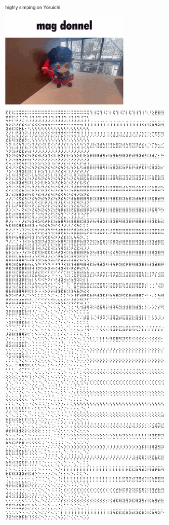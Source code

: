 highly simping on Yoruichi

![fumo gif](https://raw.githubusercontent.com/shinoaaa/nigabil/main/tenor.gif)

⢏⢏⢯⢭⢭⠭⡭⠭⠭⠭⠭⠭⠭⠭⠭⠭⠭⠭⠭⠭⠭⠭⠭⠭⠭⢭⢹⢸⢭⢹⠸⡍⡇⢯⢹⠸⡍⡇⢯⢹⢸⢹⢸⠹⡘⣕⣟⣿⣻⣟⣟⡯⣮⢨⠨⢹⢸⢹⢸⢹⢸⢹⢸⢹⢸⢹⢸⢹⢸⢹⢸⢹⢸⢩⢣
⢮⡣⡳⡱⡕⣝⢜⡝⣝⢝⢝⢭⢭⢭⠭⠭⠭⠭⠭⠭⠭⠭⠭⢭⢹⢸⢸⢸⢸⢸⢱⢱⢹⢸⢸⢱⢱⢹⢸⢸⢸⢸⢜⡼⣞⣯⢷⣻⢾⣽⢾⡯⣯⣗⡧⣂⢣⢣⢣⢣⢣⢣⢣⢣⢣⢣⢣⢣⢣⢣⢣⢣⢣⢣⢣
⢮⡪⣇⢯⢺⡸⣪⢺⡸⣪⢣⡳⡱⡕⣝⢝⡝⣝⢝⢭⢭⢭⢹⢸⡸⡸⡸⡸⡸⡸⣸⢸⢜⣼⣸⢼⣜⣼⣸⢜⡜⡬⡕⣕⢕⢍⠫⡫⡻⣞⣯⢿⣳⣟⣾⡳⣂⢣⢣⢣⢣⢣⢣⢣⢣⢣⢣⢣⢣⢣⢣⢣⢣⢣⢣
⢕⢽⡸⣪⢳⡹⣜⢵⡹⣜⢮⡪⡇⡯⡪⡎⣞⢜⢎⢧⢳⡱⣣⢳⡱⣝⣼⡷⣽⣾⣳⣿⣻⣗⣿⣽⢾⣳⢿⣽⡽⣞⣮⢦⡑⡍⡳⣢⣊⠪⡺⣻⡽⣞⣗⡽⣵⠸⡸⡸⡸⡸⡸⡸⡸⡸⡸⡸⡸⡸⡸⡸⡸⡸⡸
⡹⣕⢝⢮⡳⣝⢮⡳⣝⢮⡺⣜⢵⡹⡪⡇⣗⢝⡎⣗⢵⡱⣕⢇⢗⣵⡿⣿⡿⣾⣻⡾⣷⣻⢷⣻⢿⡽⣟⣾⣻⣽⢾⣻⣽⢾⣌⡂⡓⡧⣊⢪⢿⡽⣞⣯⢿⢌⢎⢎⢎⢎⢮⢪⡪⣪⢪⡪⣪⢪⡪⡎⡮⣪⢺
⣞⢼⡹⡪⣞⢮⡳⣝⢮⡳⣝⢮⡳⣝⢮⡳⣕⢧⡫⣎⢧⡫⣎⢗⣽⣾⣿⣿⢿⣿⢿⣿⣯⣿⣻⣟⣯⡿⣯⡿⣽⡾⣟⡿⣞⣿⣺⣳⡔⡘⡵⣑⢽⣻⣽⢯⡿⡅⡇⣗⢵⢹⡸⡜⣜⢎⢮⢺⡸⡜⣜⢎⢞⡜⣎
⡮⡳⣝⣝⢮⡳⣝⢮⡳⣝⢮⡳⣝⢮⡳⣝⢮⡳⣝⢮⡳⣝⢮⣿⣟⣯⣿⣾⣿⣿⣿⣿⣽⣿⢷⣿⣽⣻⣽⣻⣽⣻⡽⣟⡯⣷⣟⣷⣻⡢⡪⡷⡽⣽⢾⣻⡽⣇⢕⡕⣇⢗⢵⡹⡜⣎⢗⢵⡱⣝⢜⡎⡧⡫⣎
⡺⡹⡪⡮⡳⣝⢮⡳⣝⢮⡳⣝⢮⡳⣝⢮⡳⣝⢮⡳⣝⣾⣟⣯⣿⣟⣿⣟⣿⣯⣷⣿⣿⣻⣿⣻⣾⣳⣽⣻⣮⣗⡯⣗⡯⣗⣿⣺⢷⣻⡐⣝⣯⣿⣻⣽⢯⣗⠱⣕⢵⡹⣜⢮⡳⣕⢝⢮⡺⣜⢵⡹⣪⡳⣕
⡔⡜⡌⠪⡫⡮⣳⢝⡮⣳⢝⡮⣳⢝⡮⣳⢝⡮⣳⢝⣾⣷⣿⣿⢿⣻⣿⢽⡽⣿⣻⣿⣻⣿⣯⣿⣽⣷⣿⣽⣾⢷⣟⣯⡿⣯⡿⣾⣻⡽⡇⣎⡾⣯⡿⣾⢯⡷⡑⣕⢧⡫⡮⡳⣝⢮⡳⣕⢝⢮⡳⣝⢮⡺⡪
⡽⡱⡱⡑⠄⢝⢮⡳⣝⢮⡳⣝⢮⡳⣝⣞⢷⡿⣾⣿⣟⣯⣿⣾⣿⡿⣽⢯⢿⡽⣿⣻⣿⣟⣿⣟⣿⣿⣻⣿⣻⣿⣽⣯⡿⣯⢿⠹⡳⣟⣯⡾⣟⣿⣻⣽⡯⣯⢈⢪⡳⣝⢮⡫⡮⡳⡹⣈⢊⢪⢺⢸⢘⠎⠏
⡿⡸⡌⠌⠌⡸⣕⢯⣺⢵⣫⢞⡵⡯⣞⣮⣯⣿⢿⣷⣿⣿⣿⣟⣷⣻⡽⣯⢿⣽⣳⣟⣿⣻⣿⢿⣿⣻⣿⡿⣿⣿⣾⡷⣿⣻⣗⣧⣕⡳⢯⢿⡯⡿⣯⣷⢿⣽⢰⢘⢮⢮⡳⣝⢎⠪⡘⡜⣜⢌⢪⡳⡅⡅⢅
⡯⡪⡪⠨⢐⢸⡪⣗⣗⡽⡮⡯⣺⢽⢽⢽⣾⡿⣿⣟⣯⣿⣾⣿⣞⡷⣿⢽⣻⣞⡷⣟⡾⣯⢿⣿⢿⣿⣟⣿⣿⣷⣿⣿⣿⣽⣯⣷⣟⣿⢷⡷⣧⢷⣿⣽⢿⣺⢸⢢⢫⢞⣞⢮⡳⡱⣜⣞⣞⣆⢧⢯⡳⡈⡂
⢙⠜⠌⢌⢐⢸⡪⣗⢷⢽⢽⢝⡾⡽⡽⣕⣗⢿⣻⢽⣿⡿⣟⣷⣿⢝⣝⣯⡷⣯⢿⡽⡯⡿⢽⡾⣿⣟⣿⣿⣻⣽⣿⣾⣿⣽⣾⡿⣯⣿⡿⣿⣿⡿⣿⢾⣟⣿⢸⢵⡹⣕⣗⢽⣪⢫⢾⣺⣞⡾⣝⣗⢵⡱⡰
⣷⣗⣵⡱⡐⡘⡎⢗⠯⡯⣫⣗⢯⢯⢯⢞⣞⡽⣺⣽⣷⣿⣿⣿⣟⡷⣽⣳⢿⢽⢯⣟⣮⢮⣻⣽⣻⣞⣿⣟⣿⣿⡿⣯⣿⢿⣽⣿⣻⣷⣿⣿⣷⣿⣿⢿⣻⣾⢸⢵⢝⣞⢮⣳⡣⡯⣻⣺⣳⣻⣽⡺⣕⢇⢇
⣿⢾⣳⣟⣮⡾⣮⢦⣅⢪⠳⠱⠫⠳⠹⠱⠳⠹⢕⣿⢺⢽⣿⢷⣿⢽⣗⣯⢿⣽⣻⢾⢽⢯⡷⣻⣞⡷⣿⢿⣿⣻⣿⣿⣽⣻⣽⣾⡿⣟⣿⣽⣿⣯⣿⢿⣿⣺⢸⢝⣕⢗⡽⣺⣪⢺⢽⣺⣗⣟⡮⣟⢮⡣⡣
⣿⡿⣽⢷⣯⢿⣽⣻⣞⣯⢷⣕⡥⡡⠱⠡⠡⡁⢢⣻⢐⣟⡿⣟⣿⣻⣞⡷⡽⡾⡽⣯⢿⡽⣽⣻⣺⣽⣿⣿⢿⣿⢷⣿⣺⠝⡎⣺⣿⣿⣿⡿⣿⣽⡿⣟⣷⡇⡣⠫⠪⡓⠝⠎⢞⢼⣽⣺⣞⣷⣻⢽⢕⡇⡇
⣿⣻⢽⡻⣞⡯⣗⢟⣞⢽⢝⢞⢝⠮⡣⢅⢑⠨⠀⢗⠀⣯⠯⣿⣟⣿⣞⣯⣟⣯⢿⡽⣯⣟⡷⣯⢷⣻⣾⣿⢿⣟⡿⡾⢐⢐⠘⢼⡷⣿⣯⣿⣿⣿⢿⡿⣗⡇⡪⠨⠨⡢⡱⡵⣽⣳⣟⣾⣺⣳⢯⣯⡳⣕⢕
⢷⢝⠕⠏⠞⠜⢌⢑⠑⢅⢅⢅⢅⠑⢌⠐⠄⠅⢅⠑⢕⢸⡏⣾⣟⣯⣷⣟⣾⢽⡯⣟⣷⣳⢿⢽⣫⡯⣿⣾⣿⢿⢍⢚⠐⠄⠅⣳⢿⣿⣻⣿⣻⣾⣿⣿⣻⠢⠢⠡⡁⡇⢕⢝⢗⣗⢗⣗⢯⢾⡻⡮⣻⢪⠣
⠣⠡⠡⠡⠡⡑⡐⠄⠅⠅⢅⠑⢄⠑⠄⠅⢅⠑⢄⢑⢐⠐⢇⢺⣽⢿⢽⡪⣞⣯⢿⡽⣾⢽⢯⣻⣺⣺⣿⣻⣾⣻⡂⡣⡡⡡⡑⡜⢟⢽⣟⣿⡿⣿⣯⣷⡻⡘⠌⡐⡐⢌⠂⢅⠑⠌⠌⡊⠪⡑⡑⠅⠅⠅⠥
⠅⠅⠅⢅⢑⠐⠌⠌⠌⢌⠢⡑⠄⠅⢅⠑⢄⢑⢐⠐⢄⠑⠌⠌⡾⣿⢸⢌⠺⡺⠽⡹⣽⢿⣽⡾⣯⣿⣽⣗⣿⣺⡇⡇⡃⡣⡱⡸⡰⡐⣽⣟⣿⡿⣯⡷⡇⢅⢑⠐⠌⠌⢌⠢⠨⡈⡂⠢⢑⠐⠄⠅⠅⠅⢅
⠨⠨⡈⡂⠢⠡⠡⠡⡑⢄⠑⠌⠌⢌⠢⡑⡐⡐⢄⠑⠄⠅⢅⢑⠸⢽⠌⠆⠕⢜⢜⢜⢾⣻⡷⣟⣷⡿⣷⢿⢝⡓⡕⡜⡜⡜⡜⡜⡔⡸⣽⣿⣻⣿⢿⡽⡊⡂⠢⠡⠡⡑⡐⡈⡂⡂⠌⢌⠂⠅⠅⠅⢅⢑⢐
⢌⢂⠢⠨⠨⠨⡈⠢⡈⠢⠡⠡⡑⢄⢑⢐⠐⢌⠢⠡⠡⡑⡐⠄⢅⢑⢇⢅⠅⡇⡇⡳⡻⡯⣿⡻⡽⡫⡫⡪⡪⡪⡪⡪⡪⡪⡪⡪⡂⣾⣻⣽⣿⣻⣯⡏⡢⠨⠨⠨⠨⡂⡂⡂⠢⠨⡈⡂⠌⠌⠌⢌⢂⢂⢂
⢂⠢⠡⠡⠡⡑⢌⠢⠨⠨⡈⠢⡈⡂⡂⠢⡑⠄⠅⢅⢑⠐⠌⢌⢂⠢⡱⡕⡕⡜⡜⡜⡜⡜⡔⡕⡕⡕⡕⡕⡕⡕⡕⡕⡕⡕⡕⡕⡌⠪⣻⢽⢯⣿⢾⢼⢌⠌⠌⠌⢌⢂⠢⠨⡈⡂⠢⠨⠨⠨⡈⡂⡂⡂⠢
⠄⠅⠅⢅⠑⢌⠢⠡⠡⡑⢌⢂⢂⠢⡈⠢⠨⠨⡈⡂⠢⠡⡑⡐⡐⡑⡕⡕⡕⡕⡕⡕⡕⡕⡕⡕⡕⡕⡕⡕⡕⡕⡕⡕⡕⡕⡕⡕⡕⡕⡔⡄⠅⢻⣻⣽⡣⢣⠡⡑⠔⠄⢅⢑⠐⠌⠌⠌⢌⢂⢂⢂⠢⠨⡈
⠡⠡⡑⢄⠑⠄⠅⢅⠑⢌⢂⢂⠢⡑⠌⠌⢌⢂⠢⠨⡈⡂⠆⡂⢎⢜⢜⢜⢜⢜⢜⢜⢜⢜⢜⢜⢜⢜⢜⢜⢜⢕⢕⢕⢕⢕⢕⢕⢕⢕⢕⢕⢅⢂⢓⠳⢹⢐⠑⢌⠪⡈⡂⠢⠡⠡⠡⡑⡐⡐⡐⠄⢅⢑⢐
⢌⠢⡈⠢⠡⠡⡑⢄⢑⢐⠐⢄⠑⠌⠌⢌⢂⠢⠡⡑⡐⢌⢆⢪⠪⡌⢎⢎⢎⢎⢎⢎⢎⢎⢎⢎⢎⢎⢎⢎⢎⢎⢎⢎⢎⢎⢎⢪⢪⢪⢨⢢⢂⡂⡢⠨⢀⢣⠑⡌⡌⠢⠨⠨⠨⡈⡂⡂⡂⠢⠨⡈⡂⡂⡂
⢄⠑⠌⠌⢌⠢⡈⡂⡂⠢⡑⠄⠅⢅⢑⠐⠄⢅⢑⠐⠌⢆⢇⢕⢕⢕⢕⢕⢕⢕⢕⢕⢕⢕⢕⢕⢕⢕⢕⢕⢕⢕⢕⢕⢕⢕⢕⢕⢕⢕⢕⢕⢕⢜⢜⢌⠐⢌⠢⠢⠨⠨⠨⡈⡂⡂⡂⠢⠨⡈⡂⡂⡂⠢⡈
⠄⠅⢅⠑⢄⢑⢐⠐⢌⠢⠨⠨⡈⡂⠢⠡⡑⡐⠄⠅⢅⢣⢣⢣⢣⢣⢣⢣⢣⢣⢣⢣⢣⢣⢣⢣⢣⢣⢣⢣⢣⢣⢣⢣⢣⢣⢣⢣⢣⢣⢣⢣⡣⣣⣣⡣⣃⠂⠅⠣⠡⠡⡑⡐⡐⡐⠌⢌⢂⢂⢂⠢⡈⠢⡈
⢅⠑⢄⢑⢐⠐⢄⠑⠄⠅⢅⢑⠐⠌⢌⢂⠢⠨⠨⡈⠆⢕⢕⢕⢕⢕⢕⢕⢕⢕⢕⢕⢕⢕⢕⢕⢕⢕⢕⢕⢕⢕⢕⢕⢕⢕⢕⢕⣵⣗⣯⢷⢯⣗⢇⢏⢎⢧⢡⠡⡡⡑⡐⡐⡐⠌⢌⢂⢂⢂⠢⡑⢌⢂⢂
⠢⡑⡐⡐⢄⢑⠄⠅⢅⢑⢐⢄⢅⢑⢐⠄⠅⢅⢑⠌⡌⢜⢜⢜⢜⢜⢜⢜⢜⢜⢜⢜⢜⢜⢜⢜⢜⢜⣜⢼⡸⡪⡪⡪⡪⣪⢾⡽⣞⡾⣞⡿⣽⣺⢕⡕⣕⢕⢕⢕⢐⢐⢐⠐⠌⢌⢂⢂⢂⠢⡑⢌⢂⢂⠢
⡑⡐⡐⢌⢂⠢⠡⡑⡐⡐⡐⡐⡐⡐⠄⠅⠅⢅⠅⢕⢕⢕⢕⢕⢕⢕⢕⢕⢕⣕⢕⢵⡱⣕⢧⢳⢝⢵⢕⢇⢇⢇⢇⡧⣿⢽⡯⡿⡽⣯⢯⣟⡷⡯⣷⢱⢕⢕⢕⢕⢐⠐⠄⢅⢑⢐⢐⠐⢄⠑⢌⢂⢂⠢⡑
⡐⡐⢌⢂⠢⠡⡑⡐⡐⡐⡐⡐⡐⠌⠌⠌⢌⠢⡱⡱⡱⡱⡱⡱⡱⡱⡱⡱⡱⡱⡹⡸⡸⡸⡸⡸⡸⡱⡱⡱⡱⣱⡯⡿⣽⢿⣽⣻⡽⣯⣟⣷⣻⢯⡷⣳⢱⢕⢕⠐⠄⢅⢑⢐⢐⠐⢄⠑⢄⢑⢐⠐⢄⠑⠌
⠢⡈⡂⠢⠡⡑⡐⡐⡐⡐⡐⡐⠌⠌⠌⢌⠢⡑⡜⡜⡜⡜⡜⡜⡜⡜⡜⡜⡜⡜⡜⡜⡜⡜⡜⡜⡜⡜⡜⣼⣺⢯⢿⡽⣟⣯⣷⢯⣟⣷⣻⢾⡽⣯⢯⣟⢼⡸⡸⠨⡈⡂⡂⡂⠢⡑⢄⢑⢐⠐⢄⠑⠄⠅⢅
⡂⠢⠨⡈⡂⡂⡂⡂⡂⡂⠢⠨⠨⠨⡈⠢⡑⠄⡇⡇⡇⡇⡇⡇⡇⡇⡇⡇⡇⡇⡇⡇⡇⡇⡇⡇⡇⡧⣟⣗⣯⢿⣽⣻⢿⣽⡾⣯⢷⣗⣯⢿⡽⣽⡽⣞⣯⢾⡑⡑⡐⡐⡐⢌⠢⡈⡂⡂⠢⡑⠄⠅⢅⠑⠄
⠨⡈⡂⡂⡂⡂⡂⡂⠢⠨⠨⠨⡈⠢⡈⠢⠨⡂⡇⡇⡇⡇⡇⡇⡇⡇⡇⡇⡇⡇⡇⡇⡇⡇⡇⣇⣯⢿⡽⣾⢽⣻⢾⡽⣯⢷⣟⣿⣻⢾⡽⣯⣟⣷⣻⣽⡺⡕⡕⡐⡐⡐⢌⠢⡑⡐⡐⢌⠢⠨⠨⡈⠢⠡⡑
⢑⢐⢐⢐⢐⢐⠐⠌⠌⠌⢌⠢⡈⠢⠨⠨⠨⡂⢎⢎⢎⢎⢎⢎⢎⢎⢎⢎⢎⢎⢎⢎⢎⢎⣞⡷⡯⡿⣽⢽⡯⣯⢿⣽⢽⣻⣞⣷⣻⣽⢽⣳⣻⣺⣳⣳⢕⡝⡜⡐⡐⢌⠢⡑⡐⡐⢌⠢⠡⠡⡑⠌⢌⢂⠢
⢂⢂⢂⢂⢂⠢⠡⠡⠡⡑⢄⠑⢌⢌⠌⠌⠌⡎⡪⡪⡪⡪⡪⡪⡪⡪⡪⡪⡪⡪⡪⡪⣪⢾⢯⢿⣽⣻⡽⣯⢿⣽⣻⣞⣯⢷⣻⣞⣗⢯⡿⣽⣞⣷⣻⢮⡣⡳⡱⡐⢌⠢⡑⡐⡐⢌⠢⠡⠡⡑⠌⢌⢂⠢⠡
⢂⢂⢂⢂⠢⠡⠡⡑⡑⢌⠢⡑⡑⠕⢍⢊⠂⡇⢸⢸⢸⢸⢸⢸⢸⢸⢸⢸⢸⢸⢸⢸⣺⢯⣟⣟⣞⣷⣻⣽⣻⣞⣷⣻⣞⣯⢷⣳⠣⡹⣽⣳⣗⡷⡯⣷⢹⡪⡪⢌⠢⡑⡐⡐⢌⠢⡡⡡⡑⢌⢌⢂⠢⡡⡡

<!--
**shinoaaa/shinoaaa** is a ✨ _special_ ✨ repository because its `README.md` (this file) appears on your GitHub profile.

Here are some ideas to get you started:

- 🔭 I’m currently working on ...
- 🌱 I’m currently learning ...
- 👯 I’m looking to collaborate on ...
- 🤔 I’m looking for help with ...
- 💬 Ask me about ...
- 📫 How to reach me: ...
- 😄 Pronouns: ...
- ⚡ Fun fact: ...
-->
